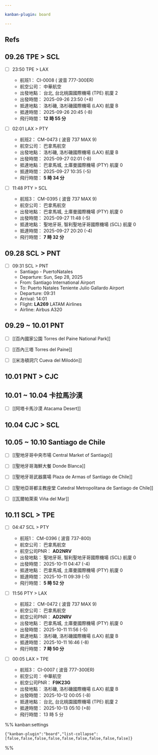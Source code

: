 ```yaml
---

kanban-plugin: board

---
```


## Refs



## 09.26 TPE > SCL

- [ ] 23:50 TPE > LAX
	
	- 航班1： CI-0008 ( 波音 777-300ER)
	- 航空公司： 中華航空
	- 出發地點： 台北, 台北桃園國際機場 (TPE) 航廈 2
	- 出發時間： 2025-09-26 23:50 (+8)
	- 抵達地點： 洛杉磯, 洛杉磯國際機場 (LAX) 航廈 B
	- 抵達時間： 2025-09-26 20:45 (-8)
	- 飛行時間： **12 時 55 分**
- [ ] 02:01 LAX > PTY
	
	- 航班2： CM-0473 ( 波音 737 MAX 9)
	- 航空公司： 巴拿馬航空
	- 出發地點： 洛杉磯, 洛杉磯國際機場 (LAX) 航廈 B
	- 出發時間： 2025-09-27 02:01 (-8)
	- 抵達地點： 巴拿馬城, 土庫曼國際機場 (PTY) 航廈 0
	- 抵達時間： 2025-09-27 10:35 (-5)
	- 飛行時間： **5 時 34 分**
- [ ] 11:48 PTY > SCL
	
	- 航班3： CM-0395 ( 波音 737 MAX 9)
	- 航空公司： 巴拿馬航空
	- 出發地點： 巴拿馬城, 土庫曼國際機場 (PTY) 航廈 0
	- 出發時間： 2025-09-27 11:48 (-5)
	- 抵達地點： 聖地牙哥, 智利聖地牙哥國際機場 (SCL) 航廈 0
	- 抵達時間： 2025-09-27 20:20 (-4)
	- 飛行時間： **7 時 32 分**


## 09.28 SCL > PNT

- [ ] 09:31 SCL > PNT
	- Santiago - PuertoNatales
	- Departure: Sun, Sep 28, 2025
	- From: Santiago International Airport
	- To: Puerto Natales Teniente Julio Gallardo Airport
	- Departure: 09:31
	- Arrival: 14:01
	- Flight: **LA269** LATAM Airlines
	- Airline: Airbus A320


## 09.29 ~ 10.01 PNT

- [ ] [[百內國家公園 Torres del Paine National Park]]
- [ ] [[百內三塔 Torres del Paine]]
- [ ] [[米洛頓洞穴 Cueva del Milodón]]


## 10.01 PNT > CJC



## 10.01 ~ 10.04 卡拉馬沙漠

- [ ] [[阿塔卡馬沙漠 Atacama Desert]]


## 10.04 CJC > SCL



## 10.05 ~ 10.10 Santiago de Chile

- [ ] [[聖地牙哥中央市場 Central Market of Santiago]]
- [ ] [[聖地牙哥海鮮大餐 Donde Blanca]]
- [ ] [[聖地牙哥武器廣場 Plaza de Armas of Santiago de Chile]]
- [ ] [[聖地亞哥都主教座堂 Catedral Metropolitana de Santiago de Chile]]
- [ ] [[瓦爾帕萊索 Viña del Mar]]


## 10.11 SCL > TPE

- [ ] 04:47 SCL > PTY
	
	- 航班1： CM-0396 ( 波音 737-800)
	- 航空公司： 巴拿馬航空
	- 航空公司PNR： **AD2NRV**
	- 出發地點： 聖地牙哥, 智利聖地牙哥國際機場 (SCL) 航廈 0
	- 出發時間： 2025-10-11 04:47 (-4)
	- 抵達地點： 巴拿馬城, 土庫曼國際機場 (PTY) 航廈 0
	- 抵達時間： 2025-10-11 09:39 (-5)
	- 飛行時間： **5 時 52 分**
- [ ] 11:56 PTY > LAX
	
	- 航班2： CM-0472 ( 波音 737 MAX 9)
	- 航空公司： 巴拿馬航空
	- 航空公司PNR： **AD2NRV**
	- 出發地點： 巴拿馬城, 土庫曼國際機場 (PTY) 航廈 0
	- 出發時間： 2025-10-11 11:56 (-5)
	- 抵達地點： 洛杉磯, 洛杉磯國際機場 (LAX) 航廈 B
	- 抵達時間： 2025-10-11 16:46 (-8)
	- 飛行時間： **7 時 50 分**
- [ ] 00:05 LAX > TPE
	
	- 航班3： CI-0007 ( 波音 777-300ER)
	- 航空公司： 中華航空
	- 航空公司PNR： **F9K23G**
	- 出發地點： 洛杉磯, 洛杉磯國際機場 (LAX) 航廈 B
	- 出發時間： 2025-10-12 00:05 (-8)
	- 抵達地點： 台北, 台北桃園國際機場 (TPE) 航廈 2
	- 抵達時間： 2025-10-13 05:10 (+8)
	- 飛行時間： 13 時 5 分




%% kanban:settings
```
{"kanban-plugin":"board","list-collapse":[false,false,false,false,false,false,false,false,false]}
```
%%